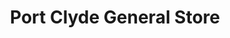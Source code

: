 ---
title: "Port Clyde General Store"
url: /saint-george/port-clyde-general-store/
shop: general
---